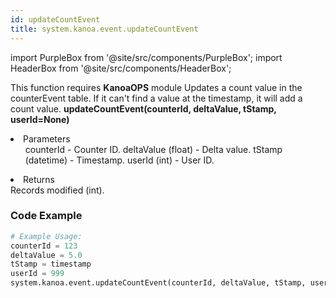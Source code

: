 ```yaml
---
id: updateCountEvent
title: system.kanoa.event.updateCountEvent
---
```


import PurpleBox from '@site/src/components/PurpleBox';
import HeaderBox from '@site/src/components/HeaderBox';

<PurpleBox>This function requires <b>KanoaOPS</b> module</PurpleBox>
<HeaderBox header="Description">
    Updates a count value in the counterEvent table. If it can't find a value at the timestamp, it will add a count value.
</HeaderBox>
<HeaderBox header="Syntax">
    <b>updateCountEvent(counterId, deltaValue, tStamp, userId=None)</b>
    <li>Parameters <br />
        <ul>
            counterId - Counter ID.
            deltaValue (float) - Delta value.
            tStamp (datetime) - Timestamp.
            userId (int) - User ID.
        </ul>
    </li>
    <li>Returns <br />
        Records modified (int).
    </li>
</HeaderBox>

### Code Example

```python
# Example Usage:
counterId = 123
deltaValue = 5.0
tStamp = timestamp
userId = 999
system.kanoa.event.updateCountEvent(counterId, deltaValue, tStamp, userId)

